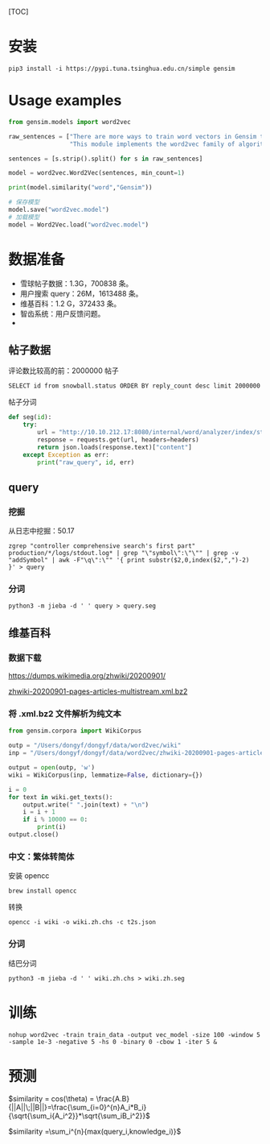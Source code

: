 [TOC]

# 安装

```shell
pip3 install -i https://pypi.tuna.tsinghua.edu.cn/simple gensim
```



# Usage examples

```python
from gensim.models import word2vec

raw_sentences = ["There are more ways to train word vectors in Gensim than just Word2Vec",
                 "This module implements the word2vec family of algorithms, using highly optimized C routines, data streaming and Pythonic interfaces"]

sentences = [s.strip().split() for s in raw_sentences]

model = word2vec.Word2Vec(sentences, min_count=1)

print(model.similarity("word","Gensim"))

# 保存模型
model.save("word2vec.model")
# 加载模型
model = Word2Vec.load("word2vec.model")

```



# 数据准备

- 雪球帖子数据：1.3G，700838 条。
- 用户搜索 query：26M，1613488 条。
- 维基百科：1.2 G，372433 条。
- 智齿系统：用户反馈问题。
- 



## 帖子数据

评论数比较高的前：2000000 帖子

```mysql
SELECT id from snowball.status ORDER BY reply_count desc limit 2000000
```

帖子分词

```python
def seg(id):
    try:
        url = "http://10.10.212.17:8080/internal/word/analyzer/index/status.json?access_token=XqTest3966cb08f93c41a006e0acc0dc6aea9e17d1aebf&statusId=" + id
        response = requests.get(url, headers=headers)
        return json.loads(response.text)["content"]
    except Exception as err:
        print("raw_query", id, err)
```



## query

### 挖掘

从日志中挖掘：50.17

```shell
zgrep "controller comprehensive search's first part" production/*/logs/stdout.log* | grep "\"symbol\":\"\"" | grep -v "addSymbol" | awk -F"\q\":\"" '{ print substr($2,0,index($2,",")-2)  }' > query
```

### 分词

```shell
python3 -m jieba -d ' ' query > query.seg
```



## 维基百科

### 数据下载

https://dumps.wikimedia.org/zhwiki/20200901/

[zhwiki-20200901-pages-articles-multistream.xml.bz2](https://dumps.wikimedia.org/zhwiki/20200901/zhwiki-20200901-pages-articles-multistream.xml.bz2)



### 将 .xml.bz2 文件解析为纯文本

```python
from gensim.corpora import WikiCorpus

outp = "/Users/dongyf/dongyf/data/word2vec/wiki"
inp = "/Users/dongyf/dongyf/data/word2vec/zhwiki-20200901-pages-articles-multistream.xml.bz2"

output = open(outp, 'w')
wiki = WikiCorpus(inp, lemmatize=False, dictionary={})

i = 0
for text in wiki.get_texts():
    output.write(" ".join(text) + "\n")
    i = i + 1
    if i % 10000 == 0:
        print(i)
output.close()
```



### 中文：繁体转简体

安装 opencc

```shell
brew install opencc
```



转换

```shell
opencc -i wiki -o wiki.zh.chs -c t2s.json
```



### 分词

结巴分词

```shell
python3 -m jieba -d ' ' wiki.zh.chs > wiki.zh.seg
```



# 训练

```shell
nohup word2vec -train train_data -output vec_model -size 100 -window 5 -sample 1e-3 -negative 5 -hs 0 -binary 0 -cbow 1 -iter 5 &
```



# 预测

$similarity = cos(\theta) = \frac{A.B}{||A||\;||B||}=\frac{\sum_{i=0}^{n}A_i*B_i}{\sqrt{\sum_i{A_i^2}}*\sqrt{\sum_iB_i^2}}$





$similarity =\sum_i^{n}{max(query_i,knowledge_i)}$

